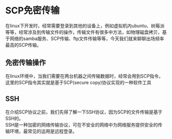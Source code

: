 # SCP免密传输
在linux下开发时，经常需要登录到其他的设备上，例如虚拟机内ubuntu、树莓派等等，经常涉及到传输文件的操作，传输文件有很多中方法，如物理磁盘拷贝，基于网络的samba服务、SCP传输、ftp文件传输等等，今天我们就来聊聊出场频率最高的SCP传输。
## 免密传输操作
在linux环境中，当我们需要在两台机器之间传输数据时，经常会用到SCP指令，这里的SCP指令其实就是基于SCP(secure copy)协议实现的一种软件工具
## SSH
在介绍SCP协议之前，我们先得了解一下SSH协议，因为SCP的文件传输是基于SSH的。  
SSH是一种加密的网络传输协议，可在不安全的网络中为网络服务提供安全的传输环境，最常见的运用是远程登录。
